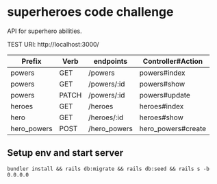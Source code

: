 # superheroes code challenge

API for superhero abilities.

TEST URI: http://localhost:3000/<endpoint>

|Prefix     |  Verb |  endpoints   |   Controller#Action |
| -------   | ------| -------      |    -------          |
|powers     | GET   |  /powers     |  powers#index       |
|powers     | GET   |  /powers/:id |  powers#show        |
|powers     | PATCH |  /powers/:id |  powers#update      |
|heroes     | GET   |  /heroes     |  heroes#index       |
|hero       | GET   |  /heroes/:id |  heroes#show        |
|hero_powers| POST  |  /hero_powers|  hero_powers#create |

## Setup env and start server

```
bundler install && rails db:migrate && rails db:seed && rails s -b 0.0.0.0

